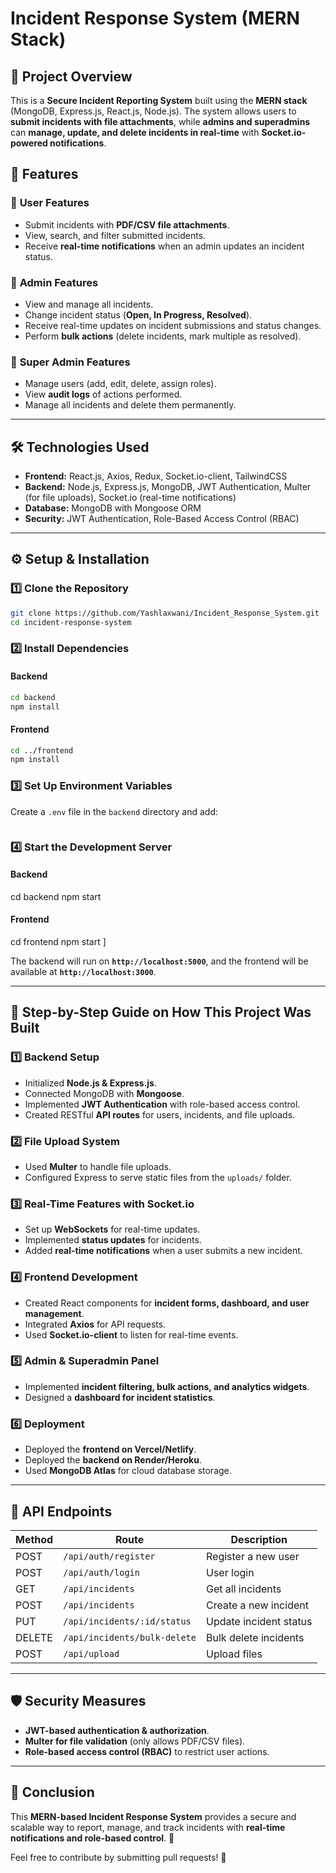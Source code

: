 # Incident Response System (MERN Stack)

## 🚀 Project Overview
This is a **Secure Incident Reporting System** built using the **MERN stack** (MongoDB, Express.js, React.js, Node.js). The system allows users to **submit incidents with file attachments**, while **admins and superadmins** can **manage, update, and delete incidents in real-time** with **Socket.io-powered notifications**.

## 📌 Features
### 🔹 **User Features**
- Submit incidents with **PDF/CSV file attachments**.
- View, search, and filter submitted incidents.
- Receive **real-time notifications** when an admin updates an incident status.

### 🔹 **Admin Features**
- View and manage all incidents.
- Change incident status (**Open, In Progress, Resolved**).
- Receive real-time updates on incident submissions and status changes.
- Perform **bulk actions** (delete incidents, mark multiple as resolved).

### 🔹 **Super Admin Features**
- Manage users (add, edit, delete, assign roles).
- View **audit logs** of actions performed.
- Manage all incidents and delete them permanently.

---

## 🛠️ Technologies Used
- **Frontend:** React.js, Axios, Redux, Socket.io-client, TailwindCSS
- **Backend:** Node.js, Express.js, MongoDB, JWT Authentication, Multer (for file uploads), Socket.io (real-time notifications)
- **Database:** MongoDB with Mongoose ORM
- **Security:** JWT Authentication, Role-Based Access Control (RBAC)

---

## ⚙️ Setup & Installation

### **1️⃣ Clone the Repository**
```sh
git clone https://github.com/Yashlaxwani/Incident_Response_System.git
cd incident-response-system
```

### **2️⃣ Install Dependencies**
#### **Backend**
```sh
cd backend
npm install
```
#### **Frontend**
```sh
cd ../frontend
npm install
```

### **3️⃣ Set Up Environment Variables**
Create a `.env` file in the `backend` directory and add:
```env

```

### **4️⃣ Start the Development Server**
#### **Backend**

cd backend
npm start

#### **Frontend**

cd frontend
npm start
]

The backend will run on **`http://localhost:5000`**, and the frontend will be available at **`http://localhost:3000`**.

---

## 📜 Step-by-Step Guide on How This Project Was Built

### **1️⃣ Backend Setup**
- Initialized **Node.js & Express.js**.
- Connected MongoDB with **Mongoose**.
- Implemented **JWT Authentication** with role-based access control.
- Created RESTful **API routes** for users, incidents, and file uploads.

### **2️⃣ File Upload System**
- Used **Multer** to handle file uploads.
- Configured Express to serve static files from the `uploads/` folder.

### **3️⃣ Real-Time Features with Socket.io**
- Set up **WebSockets** for real-time updates.
- Implemented **status updates** for incidents.
- Added **real-time notifications** when a user submits a new incident.

### **4️⃣ Frontend Development**
- Created React components for **incident forms, dashboard, and user management**.
- Integrated **Axios** for API requests.
- Used **Socket.io-client** to listen for real-time events.

### **5️⃣ Admin & Superadmin Panel**
- Implemented **incident filtering, bulk actions, and analytics widgets**.
- Designed a **dashboard for incident statistics**.

### **6️⃣ Deployment**
- Deployed the **frontend on Vercel/Netlify**.
- Deployed the **backend on Render/Heroku**.
- Used **MongoDB Atlas** for cloud database storage.

---

## 🎯 API Endpoints
| Method | Route | Description |
|--------|-------|-------------|
| POST | `/api/auth/register` | Register a new user |
| POST | `/api/auth/login` | User login |
| GET | `/api/incidents` | Get all incidents |
| POST | `/api/incidents` | Create a new incident |
| PUT | `/api/incidents/:id/status` | Update incident status |
| DELETE | `/api/incidents/bulk-delete` | Bulk delete incidents |
| POST | `/api/upload` | Upload files |

---

## 🛡️ Security Measures
- **JWT-based authentication & authorization**.
- **Multer for file validation** (only allows PDF/CSV files).
- **Role-based access control (RBAC)** to restrict user actions.

---

## 🏁 Conclusion
This **MERN-based Incident Response System** provides a secure and scalable way to report, manage, and track incidents with **real-time notifications and role-based control**. 🚀

Feel free to contribute by submitting pull requests! 🤝

